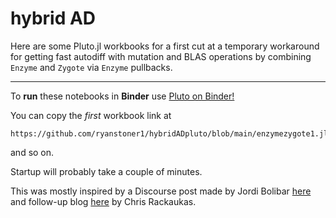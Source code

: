 # hybrid AD
Here are some Pluto.jl workbooks for a first cut at a temporary workaround for getting fast autodiff with mutation and BLAS operations by combining
``Enzyme`` and ``Zygote`` via ``Enzyme`` pullbacks.

---

To **run** these notebooks in **Binder** use [Pluto on Binder!](https://pluto-on-binder.glitch.me/)

You can copy the *first* workbook link at 
``` 
https://github.com/ryanstoner1/hybridADpluto/blob/main/enzymezygote1.jl 
```
and so on.

Startup will probably take a couple of minutes. 

This was mostly inspired by a Discourse post made by Jordi Bolibar [here](https://discourse.julialang.org/t/open-discussion-on-the-state-of-differentiable-physics-in-julia/72900) and follow-up blog [here](http://www.stochasticlifestyle.com/engineering-trade-offs-in-automatic-differentiation-from-tensorflow-and-pytorch-to-jax-and-julia/) by Chris Rackaukas.  

